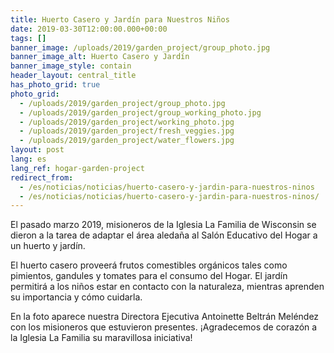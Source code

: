 ```yaml
---
title: Huerto Casero y Jardín para Nuestros Niños
date: 2019-03-30T12:00:00.000+00:00
tags: []
banner_image: /uploads/2019/garden_project/group_photo.jpg
banner_image_alt: Huerto Casero y Jardín
banner_image_style: contain
header_layout: central_title
has_photo_grid: true
photo_grid:
  - /uploads/2019/garden_project/group_photo.jpg
  - /uploads/2019/garden_project/group_working_photo.jpg
  - /uploads/2019/garden_project/working_photo.jpg
  - /uploads/2019/garden_project/fresh_veggies.jpg
  - /uploads/2019/garden_project/water_flowers.jpg
layout: post
lang: es
lang_ref: hogar-garden-project
redirect_from:
  - /es/noticias/noticias/huerto-casero-y-jardin-para-nuestros-ninos
  - /es/noticias/noticias/huerto-casero-y-jardin-para-nuestros-ninos/
---
```

El pasado marzo 2019, misioneros de la Iglesia La Familia de Wisconsin se dieron a la tarea de adaptar el área aledaña al Salón Educativo del Hogar a un huerto y jardín.

El huerto casero proveerá frutos comestibles orgánicos tales como pimientos, gandules y tomates para el consumo del Hogar.  El jardín permitirá a los niños estar en contacto con la naturaleza, mientras aprenden su importancia y cómo cuidarla.

En la foto aparece nuestra Directora Ejecutiva Antoinette Beltrán Meléndez con los misioneros que estuvieron presentes. ¡Agradecemos de corazón a la Iglesia La Familia su maravillosa iniciativa!
